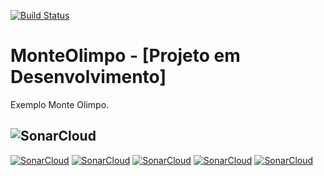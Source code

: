 [![Build Status](https://dev.azure.com/MMarlonMs/MonteOlimpo/_apis/build/status/mmarlonms.MonteOlimpo)](https://dev.azure.com/MMarlonMs/MonteOlimpo/_build/latest?definitionId=1)

# MonteOlimpo - [Projeto em Desenvolvimento]
Exemplo Monte Olimpo.



## ![SonarCloud](https://sonarcloud.io/images/project_badges/sonarcloud-white.svg)
[![SonarCloud](https://sonarcloud.io/api/project_badges/measure?project=mmarlonms_monteolimpo&metric=ncloc)](https://sonarcloud.io/dashboard?id=mmarlonms_MonteOlimpo)
[![SonarCloud](https://sonarcloud.io/api/project_badges/measure?project=mmarlonms_monteolimpo&metric=duplicated_lines_density)](https://sonarcloud.io/dashboard?id=mmarlonms_MonteOlimpo)
[![SonarCloud](https://sonarcloud.io/api/project_badges/measure?project=mmarlonms_monteolimpo&metric=bugs)](https://sonarcloud.io/dashboard?id=mmarlonms_MonteOlimpo)
[![SonarCloud](https://sonarcloud.io/api/project_badges/measure?project=mmarlonms_monteolimpo&metric=vulnerabilities)](https://sonarcloud.io/dashboard?id=mmarlonms_MonteOlimpo)
[![SonarCloud](https://sonarcloud.io/api/project_badges/measure?project=mmarlonms_monteolimpo&metric=code_smells)](https://sonarcloud.io/dashboard?id=mmarlonms_MonteOlimpo)

